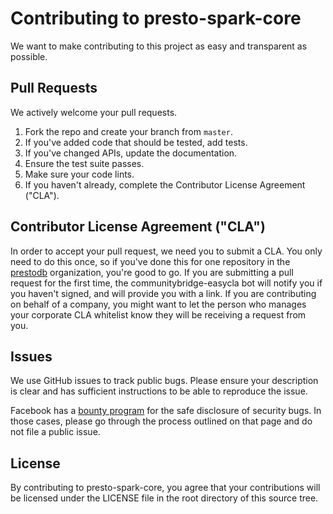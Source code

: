 # Contributing to presto-spark-core
We want to make contributing to this project as easy and transparent as
possible.

## Pull Requests
We actively welcome your pull requests.

1. Fork the repo and create your branch from `master`.
2. If you've added code that should be tested, add tests.
3. If you've changed APIs, update the documentation.
4. Ensure the test suite passes.
5. Make sure your code lints.
6. If you haven't already, complete the Contributor License Agreement ("CLA").

## Contributor License Agreement ("CLA")
In order to accept your pull request, we need you to submit a CLA. You only need to do this once, so if you've done this for one repository in the [prestodb](https://github.com/prestodb) organization, you're good to go. If you are submitting a pull request for the first time, the communitybridge-easycla bot will notify you if you haven't signed, and will provide you with a link.  If you are contributing on behalf of a company, you might want to let the person who manages your corporate CLA whitelist know they will be receiving a request from you.

## Issues
We use GitHub issues to track public bugs. Please ensure your description is
clear and has sufficient instructions to be able to reproduce the issue.

Facebook has a [bounty program](https://www.facebook.com/whitehat/) for the safe
disclosure of security bugs. In those cases, please go through the process
outlined on that page and do not file a public issue.

## License
By contributing to presto-spark-core, you agree that your contributions will be licensed
under the LICENSE file in the root directory of this source tree.